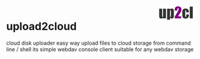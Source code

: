<img align=right alt=upload2cloud src="img/up2cl.png"/>

# upload2cloud 

cloud disk uploader easy way upload files to cloud storage from command line / shell  its simple webdav console client suitable for any webdav storage
